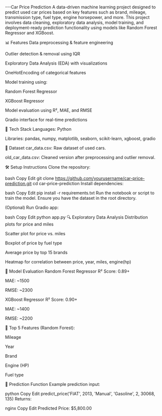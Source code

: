 ---Car Price Prediction
A data-driven machine learning project designed to predict used car prices based on key features such as brand, mileage, transmission type, fuel type, engine horsepower, and more. This project involves data cleaning, exploratory data analysis, model training, and deployment-ready prediction functionality using models like Random Forest Regressor and XGBoost.

📊 Features
Data preprocessing & feature engineering

Outlier detection & removal using IQR

Exploratory Data Analysis (EDA) with visualizations

OneHotEncoding of categorical features

Model training using:

Random Forest Regressor

XGBoost Regressor

Model evaluation using R², MAE, and RMSE

Gradio interface for real-time predictions

🧰 Tech Stack
Languages: Python

Libraries:
pandas, numpy, matplotlib, seaborn, scikit-learn, xgboost, gradio

📂 Dataset
car_data.csv: Raw dataset of used cars.

old_car_data.csv: Cleaned version after preprocessing and outlier removal.

🛠️ Setup Instructions
Clone the repository:

bash
Copy
Edit
git clone https://github.com/yourusername/car-price-prediction.git
cd car-price-prediction
Install dependencies:

bash
Copy
Edit
pip install -r requirements.txt
Run the notebook or script to train the model.
Ensure you have the dataset in the root directory.

(Optional) Run Gradio app:

bash
Copy
Edit
python app.py
🔍 Exploratory Data Analysis
Distribution plots for price and miles

Scatter plot for price vs. miles

Boxplot of price by fuel type

Average price by top 15 brands

Heatmap for correlation between price, year, miles, engine(hp)

🧪 Model Evaluation
Random Forest Regressor
R² Score: 0.89+

MAE: ~1500

RMSE: ~2300

XGBoost Regressor
R² Score: 0.90+

MAE: ~1400

RMSE: ~2200

📌 Top 5 Features (Random Forest):

Mileage

Year

Brand

Engine (HP)

Fuel type

🔮 Prediction Function
Example prediction input:

python
Copy
Edit
predict_price('FIAT', 2013, 'Manual', 'Gasoline', 2, 30068, 135)
Returns:

nginx
Copy
Edit
Predicted Price: $5,800.00